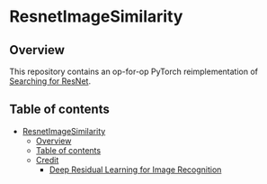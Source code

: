 # ResnetImageSimilarity

## Overview

This repository contains an op-for-op PyTorch reimplementation
of [Searching for ResNet](https://arxiv.org/pdf/1512.03385v1.pdf).

## Table of contents
- [ResnetImageSimilarity](#ResnetImageSimilarity)
    - [Overview](#overview)
    - [Table of contents](#table-of-contents)
    - [Credit](#credit)
        - [Deep Residual Learning for Image Recognition](#deep-residual-learning-for-image-recognition)